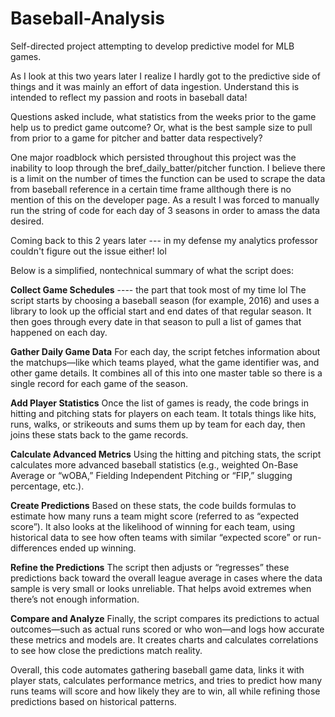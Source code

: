 # Baseball-Analysis
Self-directed project attempting to develop predictive model for MLB games.

As I look at this two years later I realize I hardly got to the predictive side of things and it was mainly an effort of data ingestion. Understand this is intended to reflect my passion and roots in baseball data!

Questions asked include, what statistics from the weeks prior to the game help us to predict game outcome? Or, what is the best sample size to pull from prior to a game for pitcher and batter data respectively?


One major roadblock which persisted throughout this project was the inability to loop through the bref_daily_batter/pitcher function. I believe there is a limit on the number of times the function can be used to scrape the data from baseball reference in a certain time frame allthough there is no mention of this on the developer page. As a result I was forced to manually run the string of code for each day of 3 seasons in order to amass the data desired.

Coming back to this 2 years later --- in my defense my analytics professor couldn't figure out the issue either! lol



Below is a simplified, nontechnical summary of what the script does:

**Collect Game Schedules**  ---- the part that took most of my time lol
The script starts by choosing a baseball season (for example, 2016) and uses a library to look up the official start and end dates of that regular season. It then goes through every date in that season to pull a list of games that happened on each day.

**Gather Daily Game Data**
For each day, the script fetches information about the matchups—like which teams played, what the game identifier was, and other game details. It combines all of this into one master table so there is a single record for each game of the season.

**Add Player Statistics**
Once the list of games is ready, the code brings in hitting and pitching stats for players on each team. It totals things like hits, runs, walks, or strikeouts and sums them up by team for each day, then joins these stats back to the game records.

**Calculate Advanced Metrics**
Using the hitting and pitching stats, the script calculates more advanced baseball statistics (e.g., weighted On-Base Average or “wOBA,” Fielding Independent Pitching or “FIP,” slugging percentage, etc.).

**Create Predictions**
Based on these stats, the code builds formulas to estimate how many runs a team might score (referred to as “expected score”). It also looks at the likelihood of winning for each team, using historical data to see how often teams with similar “expected score” or run-differences ended up winning.

**Refine the Predictions**
The script then adjusts or “regresses” these predictions back toward the overall league average in cases where the data sample is very small or looks unreliable. That helps avoid extremes when there’s not enough information.

**Compare and Analyze**
Finally, the script compares its predictions to actual outcomes—such as actual runs scored or who won—and logs how accurate these metrics and models are. It creates charts and calculates correlations to see how close the predictions match reality.

Overall, this code automates gathering baseball game data, links it with player stats, calculates performance metrics, and tries to predict how many runs teams will score and how likely they are to win, all while refining those predictions based on historical patterns.

